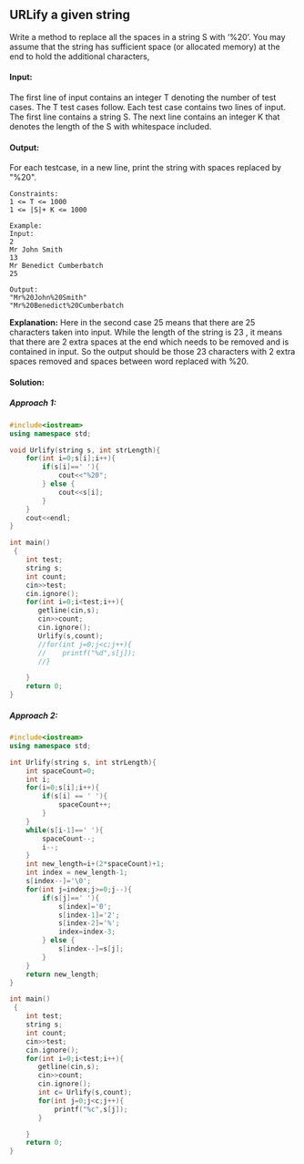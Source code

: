 ## URLify a given string
Write a method to replace all the spaces in a string S with ‘%20’. You may assume that the string has sufficient space (or allocated memory) at the end to hold the additional characters,

#### Input:
The first line of input contains an integer T denoting the number of test cases. The T test cases follow. Each test case contains two lines of input. The first line contains a string S. The next line contains an integer K that denotes the length of the S with whitespace included.

#### Output:
For each testcase, in a new line, print the string with spaces replaced by "%20".
```
Constraints:
1 <= T <= 1000
1 <= |S|+ K <= 1000

Example:
Input:
2
Mr John Smith
13
Mr Benedict Cumberbatch  
25

Output:
"Mr%20John%20Smith"
"Mr%20Benedict%20Cumberbatch
```
<b>Explanation:</b>
Here in the second case 25 means that there are 25 characters taken into input. While the length of the string is 23 , it means that there are 2 extra spaces at the end which needs to be removed and is contained in input. So the output should be those 23 characters with 2 extra spaces removed and spaces between word replaced with %20.

#### Solution:

##### Approach 1:
```c++
#include<iostream>
using namespace std;

void Urlify(string s, int strLength){
    for(int i=0;s[i];i++){
        if(s[i]==' '){
            cout<<"%20";
        } else {
            cout<<s[i];
        }
    }
    cout<<endl;
}

int main()
 {
	int test;
	string s;
	int count;
	cin>>test;
	cin.ignore();
	for(int i=0;i<test;i++){
	   getline(cin,s);
	   cin>>count;
	   cin.ignore();
	   Urlify(s,count);
	   //for(int j=0;j<c;j++){
	   //    printf("%d",s[j]);
	   //}

	}
	return 0;
}

```

##### Approach 2:
```c++
#include<iostream>
using namespace std;

int Urlify(string s, int strLength){
    int spaceCount=0;
    int i;
    for(i=0;s[i];i++){
        if(s[i] == ' '){
            spaceCount++;
        }
    }
    while(s[i-1]==' '){
        spaceCount--;
        i--;
    }
    int new_length=i+(2*spaceCount)+1;
    int index = new_length-1;
    s[index--]='\0';
    for(int j=index;j>=0;j--){
        if(s[j]==' '){
            s[index]='0';
            s[index-1]='2';
            s[index-2]='%';
            index=index-3;
        } else {
            s[index--]=s[j];
        }
    }
    return new_length;
}

int main()
 {
	int test;
	string s;
	int count;
	cin>>test;
	cin.ignore();
	for(int i=0;i<test;i++){
	   getline(cin,s);
	   cin>>count;
	   cin.ignore();
	   int c= Urlify(s,count);
	   for(int j=0;j<c;j++){
	       printf("%c",s[j]);
	   }

	}
	return 0;
}

```
